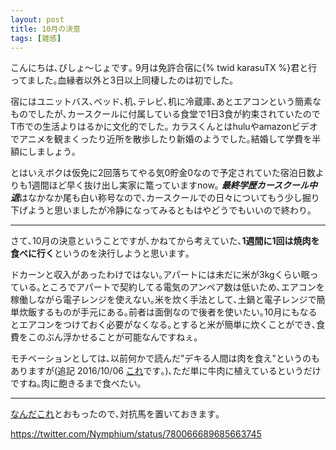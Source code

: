 ```yaml
---
layout: post
title: 10月の決意
tags: [雑感]
---
```


こんにちは､びしょ〜じょです｡
9月は免許合宿に{% twid karasuTX %}君と行ってました｡血縁者以外と3日以上同棲したのは初でした｡

宿にはユニットバス､ベッド､机､テレビ､机に冷蔵庫､あとエアコンという簡素なものでしたが､カースクールに付属している食堂で1日3食が約束されていたのでT市での生活よりはるかに文化的でした｡
カラスくんとはhuluやamazonビデオでアニメを観まくったり近所を散歩したり新婚のようでした｡結婚して学費を半額にしましょう｡

とはいえボクは仮免に2回落ちてやる気0貯金0なので予定されていた宿泊日数よりも1週間ほど早く抜け出し実家に篭っていますnow｡
***最終学歴カースクール中退***はなかなか尾も白い称号なので､カースクールでの日々についてもう少し掘り下げようと思いましたが冷静になってみるともはやどうでもいいので終わり｡

---
さて､10月の決意ということですが､かねてから考えていた､**1週間に1回は焼肉を食べに行く**というのを決行しようと思います｡

ドカーンと収入があったわけではない｡アパートには未だに米が3kgくらい眠っている｡ところでアパートで契約してる電気のアンペア数は低いため､エアコンを稼働しながら電子レンジを使えない｡米を炊く手法として､土鍋と電子レンジで簡単炊飯するものが手元にある｡前者は面倒なので後者を使いたい｡10月にもなるとエアコンをつけておく必要がなくなる｡とすると米が簡単に炊くことができ､食費をこのぶん浮かせることが可能なんですねぇ｡

モチベーションとしては､以前何かで読んだ"デキる人間は肉を食え"というのもありますが(追記 2016/10/06 [これ](http://toyokeizai.net/articles/-/129543?page=3)です｡)､ただ単に牛肉に植えているというだけですね｡肉に飽きるまで食べたい｡

---
[なんだこれ](http://www.ishidanohanashi.com/entry/2016/09/24/203335)とおもったので､対抗馬を置いておきます｡

https://twitter.com/Nymphium/status/780066689685663745
